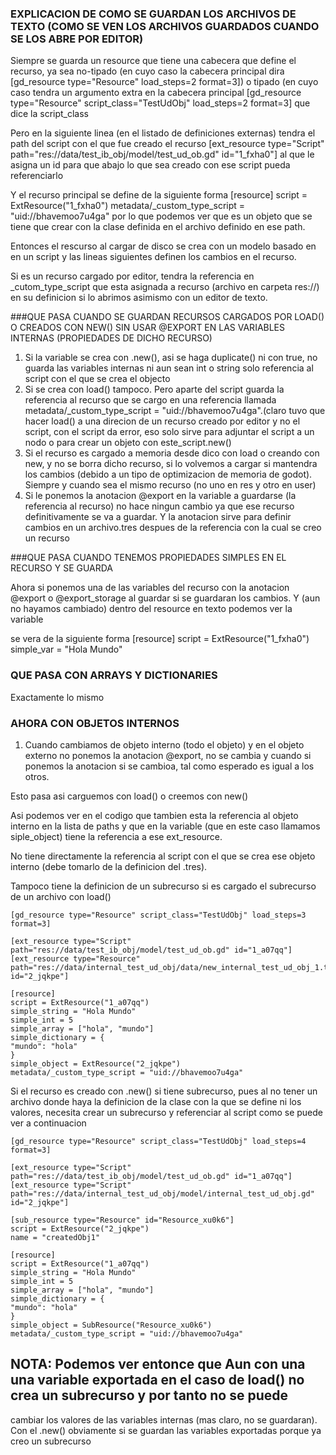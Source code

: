 ### EXPLICACION DE COMO SE GUARDAN LOS ARCHIVOS DE TEXTO (COMO SE VEN LOS ARCHIVOS GUARDADOS CUANDO SE LOS ABRE POR EDITOR)

Siempre se guarda un resource que tiene una cabecera que define el recurso, ya sea no-tipado (en cuyo caso la cabecera principal
dira [gd_resource type="Resource" load_steps=2 format=3]) o tipado (en cuyo caso tendra un argumento extra en la 
cabecera principal [gd_resource type="Resource" script_class="TestUdObj" load_steps=2 format=3] que dice la script_class

Pero en la siguiente linea (en el listado de definiciones externas) tendra el path del script con el que fue creado el recurso
[ext_resource type="Script" path="res://data/test_ib_obj/model/test_ud_ob.gd" id="1_fxha0"] al que le asigna un id para
que abajo lo que sea creado con ese script pueda referenciarlo

 Y el recurso principal se define de la siguiente forma
	[resource]
	script = ExtResource("1_fxha0")
	metadata/_custom_type_script = "uid://bhavemoo7u4ga"
por lo que podemos ver que es un objeto que se tiene que crear con la clase definida en el archivo definido en ese path.

Entonces el rescurso al cargar de disco se crea con un modelo basado en en un script y las lineas siguientes definen los
cambios en el recurso. 

Si es un recurso cargado por editor, tendra la referencia en _cutom_type_script que esta asignada
a recurso (archivo en carpeta res://) en su definicion si lo abrimos asimismo con un editor de texto. 

###QUE PASA CUANDO SE GUARDAN RECURSOS CARGADOS POR LOAD() O CREADOS CON NEW() SIN USAR @EXPORT EN LAS VARIABLES INTERNAS (PROPIEDADES DE DICHO RECURSO)

1. Si la variable se crea con .new(), asi se haga duplicate() ni con true, no guarda las variables internas ni
aun sean int o string solo referencia al script con el que se crea el objecto
2. Si se crea con load() tampoco. Pero aparte del script guarda la referencia al recurso que se cargo 
en una referencia llamada metadata/_custom_type_script = "uid://bhavemoo7u4ga".(claro
tuvo que hacer load() a una direcion de un recurso creado por editor y no el script, con el script da error,
eso solo sirve para adjuntar el script a un nodo o para crear un objeto con este_script.new()
3. Si el recurso es cargado a memoria desde dico con load o creando con new, y no se borra dicho recurso, si lo 
volvemos a cargar si mantendra los cambios (debido a un tipo de optimizacion de memoria de godot). Siempre y cuando
sea el mismo recurso (no uno en res y otro en user)
4. Si le ponemos la anotacion @export en la variable a guardarse (la referencia al recurso) no hace ningun cambio
ya que ese recurso definitivamente se va a guardar. Y la anotacion sirve para definir cambios en un archivo.tres
despues de la referencia con la cual se creo un recurso

###QUE PASA CUANDO TENEMOS PROPIEDADES SIMPLES EN EL RECURSO Y SE GUARDA

Ahora si ponemos una de las variables del recurso con la anotacion @export o @export_storage al guardar si se guardaran
los cambios. Y (aun no hayamos cambiado) dentro del resource en texto podemos ver la variable 

se vera de la siguiente forma
	[resource]
	script = ExtResource("1_fxha0")
	simple_var = "Hola Mundo"

### QUE PASA CON ARRAYS Y DICTIONARIES

Exactamente lo mismo

### AHORA CON OBJETOS INTERNOS

1. Cuando cambiamos de objeto interno (todo el objeto) y en el objeto externo no ponemos la anotacion @export, no se cambia
y cuando si ponemos la anotacion si se cambioa, tal como esperado es igual a los otros. 

Esto pasa asi carguemos con load() o creemos con new()

Asi podemos ver en el codigo que tambien esta la referencia al objeto interno en la lista de paths y que en la variable
(que en este caso llamamos siple_object) tiene la referencia a ese ext_resource. 

No tiene directamente la referencia al script con el que se crea ese objeto interno (debe tomarlo de la definicion del .tres). 

Tampoco tiene la definicion de un subrecurso si es cargado el subrecurso de un archivo con load()

	[gd_resource type="Resource" script_class="TestUdObj" load_steps=3 format=3]

	[ext_resource type="Script" path="res://data/test_ib_obj/model/test_ud_ob.gd" id="1_a07qq"]
	[ext_resource type="Resource" path="res://data/internal_test_ud_obj/data/new_internal_test_ud_obj_1.tres" id="2_jqkpe"]

	[resource]
	script = ExtResource("1_a07qq")
	simple_string = "Hola Mundo"
	simple_int = 5
	simple_array = ["hola", "mundo"]
	simple_dictionary = {
	"mundo": "hola"
	}
	simple_object = ExtResource("2_jqkpe")
	metadata/_custom_type_script = "uid://bhavemoo7u4ga"

Si el recurso es creado con .new() si tiene subrecurso, pues al no tener un archivo donde haya la definicion de la clase con la 
que se define ni los valores, necesita crear un subrecurso y referenciar al script como se puede ver a continuacion

	[gd_resource type="Resource" script_class="TestUdObj" load_steps=4 format=3]

	[ext_resource type="Script" path="res://data/test_ib_obj/model/test_ud_ob.gd" id="1_a07qq"]
	[ext_resource type="Script" path="res://data/internal_test_ud_obj/model/internal_test_ud_obj.gd" id="2_jqkpe"]

	[sub_resource type="Resource" id="Resource_xu0k6"]
	script = ExtResource("2_jqkpe")
	name = "createdObj1"

	[resource]
	script = ExtResource("1_a07qq")
	simple_string = "Hola Mundo"
	simple_int = 5
	simple_array = ["hola", "mundo"]
	simple_dictionary = {
	"mundo": "hola"
	}
	simple_object = SubResource("Resource_xu0k6")
	metadata/_custom_type_script = "uid://bhavemoo7u4ga"


## NOTA: Podemos ver entonce que Aun con una una variable exportada en el caso de load() no crea un subrecurso y por tanto no se puede
cambiar los valores de las variables internas (mas claro, no se guardaran). Con el .new() obviamente si se guardan las variables exportadas
porque ya creo un subrecurso
